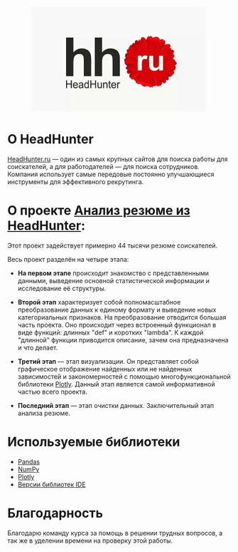 <center> <img src = https://raw.githubusercontent.com/AndreyRysistov/DatasetsForPandas/main/hh%20label.jpg alt="drawing" style="width:400px;"></center>


# **О HeadHunter**
[HeadHunter.ru](https://hh.ru/) — один из самых крупных сайтов для поиска работы для соискателей, а для работодателей — для поиска сотрудников. Компания использует самые передовые постоянно улучшающиеся инструменты для эффективного рекрутинга.

# **О проекте [Анализ резюме из HeadHunter](https://github.com/AfanasevDenis/project_hh.ru/blob/main/Project-1.ipynb):**


Этот проект задействует примерно 44 тысячи резюме соискателей.

Весь проект разделён на четыре этапа:

- **На первом этапе** происходит знакомство с представленными данными, выведение основной статистической информации и исследование её структуры.

- **Второй этап** характеризует собой полномасштабное преобразование данных к единому формату и выведение новых категориальных признаков. На преобразование отводится большая часть проекта. Оно происходит через встроенный функционал в виде функций: длинных "def" и коротких "lambda". К каждой "длинной" функции приводится описание, зачем она предназначена и что делает.

- **Третий этап** — этап визуализации. Он представляет собой графическое отображение найденных или не найденных зависимостей и закономерностей с помощью многофункциональной библиотеки [Plotly](https://plotly.com/). Данный этап является самой информативной частью всего проекта.

- **Последний этап** — этап очистки данных. Заключительный этап анализа резюме.

# **Используемые библиотеки**
- [Pandas](https://pandas.pydata.org/)
- [NumPy](https://numpy.org/)
- [Plotly](https://plotly.com/)
- [Версии библиотек IDE](https://github.com/AfanasevDenis/project_hh.ru/blob/main/requirements.txt)

# **Благодарность**
Благодарю команду курса за помощь в решении трудных вопросов, а так же в уделении времени на проверку этой работы.